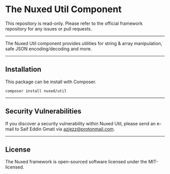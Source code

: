 # The Nuxed Util Component

This repository is read-only. Please refer to the official framework repository for any issues or pull requests.

---

The Nuxed Util component provides utilities for string & array manipulation, safe JSON encoding/decoding and more.

---

## Installation

This package can be install with Composer.

```console
composer install nuxed/util
```

---

## Security Vulnerabilities

If you discover a security vulnerability within Nuxed Util, please send an e-mail to Saif Eddin Gmati via azjezz@protonmail.com.

---

## License

The Nuxed framework is open-sourced software licensed under the MIT-licensed.